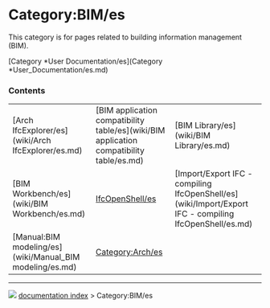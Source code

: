 # Category:BIM/es
This category is for pages related to building information management (BIM).

[Category   *User Documentation/es](Category   *User_Documentation/es.md)

### Contents

|     |     |     |
| --- | --- | --- |
| [Arch IfcExplorer/es](wiki/Arch IfcExplorer/es.md) | [BIM application compatibility table/es](wiki/BIM application compatibility table/es.md) | [BIM Library/es](wiki/BIM Library/es.md) |
| [BIM Workbench/es](wiki/BIM Workbench/es.md) | [IfcOpenShell/es](wiki/IfcOpenShell/es.md) | [Import/Export IFC - compiling IfcOpenShell/es](wiki/Import/Export IFC - compiling IfcOpenShell/es.md) |
| [Manual:BIM modeling/es](wiki/Manual_BIM modeling/es.md) | [Category:Arch/es](wiki/Category_Arch/es.md) |



---
![](images/Right_arrow.png) [documentation index](../README.md) > Category:BIM/es
